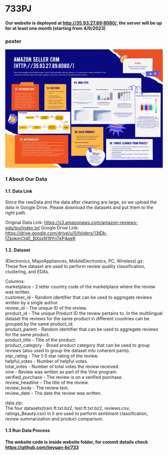 # 733PJ
#### Our website is deployed at http://35.93.27.89:8080/, the server will be up for at least one month (starting from 4/9/2023)

### poster
![Postert](https://github.com/KevinXu17/733PJ/blob/main/other_documents/poster.png?raw=true)

### 1 About Our Data
#### 1.1. Data Link
Since the rawData and the data after cleaning are large, so we upload the data in Google Drive. Please download the datasets and put them to the right path.

Original Data Link: https://s3.amazonaws.com/amazon-reviews-pds/tsv/index.txt
Google Drive Link: https://drive.google.com/drive/u/0/folders/13tDk-fZkqkmCt4E_BXqxN19YnTkP4peR

#### 1.2. Dataset
(Electronics, MajorAppliances, MobileElectronics, PC, Wireless).gz:  
These five dataset are used to perform review quality classification, clustering, and EDAs.  

Columns:  
marketplace       - 2 letter country code of the marketplace where the review was written. <br>
customer_id       - Random identifier that can be used to aggregate reviews written by a single author. <br>
review_id         - The unique ID of the review. <br>
product_id        - The unique Product ID the review pertains to. In the multilingual dataset the reviews
                    for the same product in different countries can be grouped by the same product_id. <br>
product_parent    - Random identifier that can be used to aggregate reviews for the same product. <br>
product_title     - Title of the product. <br>
product_category  - Broad product category that can be used to group reviews 
                    (also used to group the dataset into coherent parts). <br>
star_rating       - The 1-5 star rating of the review. <br>
helpful_votes     - Number of helpful votes. <br>
total_votes       - Number of total votes the review received. <br>
vine              - Review was written as part of the Vine program. <br>
verified_purchase - The review is on a verified purchase. <br>
review_headline   - The title of the review. <br>
review_body       - The review text. <br>
review_date       - The date the review was written. <br>  
  
data.zip:  
The four datasets(train.ft.txt.bz2, test.ft.txt.bz2, reviews.csv, ratings_Beauty.csv) in it are used to perform sentiment classification, review summarization and product comparison.  


#### 1.3 Run Data Process

#### The website code is inside website folder, for commit details check https://github.com/jieyuan-bi/733

